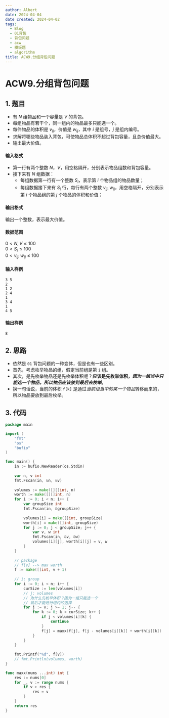 ```yaml
---
author: Albert
date: 2024-04-04
date created: 2024-04-02
tags:
  - Blog
  - 01背包
  - 背包问题
  - acw
  - 模板题
  - algorithm
title: ACW9.分组背包问题
---
```


# ACW9.分组背包问题

## 1. 题目

- 有 $N$ 组物品和一个容量是 $V$ 的背包。
- 每组物品有若干个，同一组内的物品最多只能选一个。  
- 每件物品的体积是 $v_{ij}$，价值是 $w_{ij}$，其中 $i$ 是组号，$j$ 是组内编号。
- 求解将哪些物品装入背包，可使物品总体积不超过背包容量，且总价值最大。
- 输出最大价值。

#### 输入格式

- 第一行有两个整数 $N，V$，用空格隔开，分别表示物品组数和背包容量。
- 接下来有 $N$ 组数据：
  -   每组数据第一行有一个整数 $S_i$，表示第 $i$ 个物品组的物品数量；
  -   每组数据接下来有 $S_i$ 行，每行有两个整数 $v_{ij}, w_{ij}$，用空格隔开，分别表示第 $i$ 个物品组的第 $j$ 个物品的体积和价值；

#### 输出格式

输出一个整数，表示最大价值。

#### 数据范围

$0 \lt N, V \le 100$  
$0 \lt S_i \le 100$  
$0 \lt v_{ij}, w_{ij} \le 100$

#### 输入样例

```
3 5
2
1 2
2 4
1
3 4
1
4 5
```

#### 输出样例

```
8
```

## 2. 思路

- 依然是  `01` 背包问题的一种变体，但是也有一些区别。
- 首先，考虑枚举物品的组，假定当前组是第 `i` 组。
- 其次，是先枚举物品还是先枚举体积呢？**应该是先枚举体积，*因为一组当中只能选一个物品，所以物品应该放到最后去枚举***。
- 换一句话说，当前的体积 `f[k]` 是通过*当前组当中的某一个物品*转移而来的，所以物品要放到最后枚举。

## 3. 代码

```go
package main

import (
    "fmt"
    "os"
    "bufio"
)

func main() {
    in := bufio.NewReader(os.Stdin)
    
    var n, v int
    fmt.Fscan(in, &n, &v)
    
    volumes := make([][]int, n)
    worth := make([][]int, n)
    for i := 0; i < n; i++ {
        var groupSize int
        fmt.Fscan(in, &groupSize)
        
        volumes[i] = make([]int, groupSize)
        worth[i] = make([]int, groupSize)
        for j := 0; j < groupSize; j++ {
            var v, w int
            fmt.Fscan(in, &v, &w)
            volumes[i][j], worth[i][j] = v, w 
        }
    }
    
    // package
    // f[v] --> max worth
    f := make([]int, v + 1)
    
    // i: group 
    for i := 0; i < n; i++ {
        curSize := len(volumes[i])
        // j: volumes
        // 为什么先枚举体积？因为一组只能选一个
        // 最后才能进行组内的选择
        for j := v; j >= 1; j-- {
            for k := 0; k < curSize; k++ {
                if j < volumes[i][k] {
                    continue
                }
                f[j] = maxx(f[j], f[j - volumes[i][k]] + worth[i][k])
            } 
        }
    }
    
    fmt.Printf("%d", f[v])
    // fmt.Println(volumes, worth)
}

func maxx(nums ...int) int {
    res := nums[0]
    for _, v := range nums {
        if v > res {
            res = v
        }
    }
    return res
}
```
